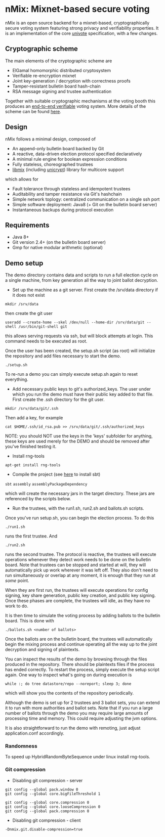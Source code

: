 # nMix: Mixnet-based secure voting

nMix is an open source backend for a mixnet-based, cryptographically secure voting system featuring strong privacy and verifiability properties. It is an implementation of the core [univote](https://e-voting.bfh.ch/projects/univote/) specification, with a few changes.

## Cryptographic scheme

The main elements of the cryptographic scheme are

* ElGamal homomorphic distributed cryptosystem
* Verifiable re-encryption mixnet
* Joint key-generation / decryption with correctness proofs
* Tamper-resistant bulletin board hash-chain
* RSA message signing and trustee authentication

Together with suitable cryptographic mechanisms at the voting booth this produces an [end-to-end verifiable](https://en.wikipedia.org/wiki/End-to-end_auditable_voting_systems) voting system. More details of the scheme can be found [here](http://davidruescas.com/?p=3651).

## Design

nMix follows a minimal design, composed of

* An append-only bulletin board backed by Git
* A reactive, data-driven election protocol specified declaratively
* A minimal rule engine for boolean expression conditions
* Fully stateless, choreographed trustees
* [libmix](https://github.com/ruescasd/libmix) (including [unicrypt](https://github.com/bfh-evg/univote2)) library for multicore support

which allows for

* Fault tolerance through stateless and idempotent trustees
* Auditability and tamper resistance via Git's hashchain
* Simple network toplogy: centralized communication on a single ssh port
* Simple software deployment: Java8 (+ Git on the bulletin board server)
* Instantaneous backups during protocol execution

## Requirements

* Java 8+
* Git version 2.4+ (on the bulletin board server)
* Gmp for native modular arithmetic (optional)

## Demo setup

The demo directory contains data and scripts to run a full election cycle on a single machine,
from key generation all the way to joint ballot decryption.

* Set up the machine as a git server. First create the /srv/data directory if it does not exist

```mkdir /srv/data```

then create the git user

```useradd --create-home --skel /dev/null --home-dir /srv/data/git --shell /usr/bin/git-shell git```

this allows serving requests via ssh, but will block attempts at login. This
command needs to be executed as root.

Once the user has been created, the setup.sh script (as root) will initialize the repository
and add files necessary to start the demo.

```./setup.sh```

To re-run a demo you can simply execute setup.sh again to reset everything.

* Add necessary public keys to git's authorized_keys. The user under which
you run the demo must have their public key added to that file. First create the
.ssh directory for the git user.

```mkdir /srv/data/git/.ssh```

Then add a key, for example

```cat $HOME/.ssh/id_rsa.pub >> /srv/data/git/.ssh/authorized_keys```

NOTE: you should NOT use the keys in the 'keys' subfolder for anything,
these keys are used merely for the DEMO and should be removed after
you've finished testing it.

* Install rng-tools

```apt-get install rng-tools```

* Compile the project (see [here](http://www.scala-sbt.org/0.13/docs/Installing-sbt-on-Linux.html) to install sbt)

```sbt```
```assembly```
```assemblyPackageDependency```

which will create the necessary jars in the target directory. These jars are
referenced by the scripts below.

* Run the trustees, with the run1.sh, run2.sh and ballots.sh scripts.

Once you've run setup.sh, you can begin the election process. To do this

```./run1.sh```

runs the first trustee. And

```./run2.sh```

runs the second trustee. The protocol is reactive, the trustees will execute operations whenever
they detect work needs to be done on the bulletin board. Note that trustees can be stopped and started
at will, they will automatically pick up work wherever it was left off. They also don't need to
run simultaneously or overlap at any moment, it is enough that they run at _some_ point.

When they are first run, the trustees will execute operations for config signing, key share generation,
public key creation, and public key signing. Once these phases are complete, the trustees will
idle, as they have no work to do.

It is then time to simulate the voting process by adding ballots to the bulletin board. This is done with

```./ballots.sh <number of ballots>```

Once the ballots are on the bulletin board, the trustees will automatically begin the mixing process
and continue operating all the way up to the joint decryption and signing of plaintexts.

You can inspect the results of the demo by browsing through the files produced in the repository.
There should be plaintexts files if the process has ended correctly. To restart the process, simply
execute the setup script again. One way to inspect what's going on during execution is

```while :; do tree datastore/repo --noreport; sleep 3; done```

which will show you the contents of the repository periodically.

Although the demo is set up for 2 trustees and 3 ballot sets, you can extend it to run with more
authorities and ballot sets. Note that if you run a large number of ballots through the demo you may
require large amounts of processing time and memory. This could require adjusting the jvm options.

It is also straightforward to run the demo with remoting, just adjust application.conf accordingly.

### Randomness

To speed up HybridRandomByteSequence under linux install rng-tools.

### Git compression

* Disabling git compression - server

```
git config --global pack.window 0
git config --global core.bigFileThreshold 1

git config --global core.compression 0
git config --global core.looseCompression 0
git config --global pack.compression 0
```

* Disabling git compression - client

```-Dnmix.git.disable-compression=true```